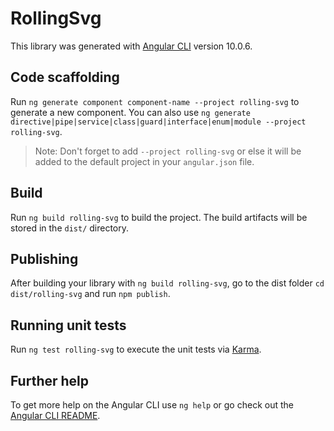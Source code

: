 # RollingSvg

This library was generated with [Angular CLI](https://github.com/angular/angular-cli) version 10.0.6.

## Code scaffolding

Run `ng generate component component-name --project rolling-svg` to generate a new component. You can also use `ng generate directive|pipe|service|class|guard|interface|enum|module --project rolling-svg`.
> Note: Don't forget to add `--project rolling-svg` or else it will be added to the default project in your `angular.json` file. 

## Build

Run `ng build rolling-svg` to build the project. The build artifacts will be stored in the `dist/` directory.

## Publishing

After building your library with `ng build rolling-svg`, go to the dist folder `cd dist/rolling-svg` and run `npm publish`.

## Running unit tests

Run `ng test rolling-svg` to execute the unit tests via [Karma](https://karma-runner.github.io).

## Further help

To get more help on the Angular CLI use `ng help` or go check out the [Angular CLI README](https://github.com/angular/angular-cli/blob/master/README.md).
